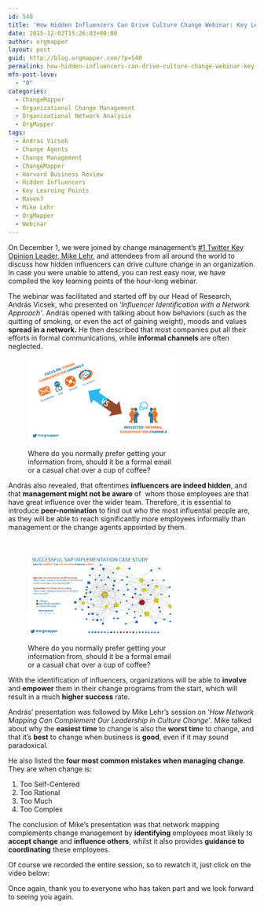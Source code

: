 ```yaml
---
id: 540
title: 'How Hidden Influencers Can Drive Culture Change Webinar: Key Learning Points'
date: 2015-12-02T15:26:03+00:00
author: orgmapper
layout: post
guid: http://blog.orgmapper.com/?p=540
permalink: how-hidden-influencers-can-drive-culture-change-webinar-key-learning-points/
mfn-post-love:
  - "0"
categories:
  - ChangeMapper
  - Organizational Change Management
  - Organizational Network Analysis
  - OrgMapper
tags:
  - Andras Vicsek
  - Change Agents
  - Change Management
  - ChangeMapper
  - Harvard Business Review
  - Hidden Influencers
  - Key Learning Points
  - Maven7
  - Mike Lehr
  - OrgMapper
  - Webinar
---
```

On December 1, we were joined by change management&#8217;s [#1 Twitter Key Opinion Leader, Mike Lehr](http://orgmapper.com/2015/10/22/what-the-change-management-community-looks-like-on-twitter-mini-research/), and attendees from all around the world to discuss how hidden influencers can drive culture change in an organization. In case you were unable to attend, you can rest easy now, we have compiled the key learning points of the hour-long webinar.

The webinar was facilitated and started off by our Head of Research, András Vicsek, who presented on &#8216;_Influencer Identification with a Network Approach&#8217;_. András opened with talking about how behaviors (such as the quitting of smoking, or even the act of gaining weight), moods and values **spread in a network.** He then described that most companies put all their efforts in formal communications, while **informal channels** are often neglected.<figure id="attachment_600" style="width: 300px" class="wp-caption alignleft">

<a href="/images/2015/12/informalvformal1.png" target="_blank" rel="noopener noreferrer"><img class="alignleft size-medium wp-image-600" src="/images/2015/12/informalvformal1.png?w=300" alt="informalvformal" width="300" height="170" /></a><figcaption class="wp-caption-text">Where do you normally prefer getting your information from, should it be a formal email or a casual chat over a cup of coffee?</figcaption></figure> 

András also revealed, that oftentimes **influencers are indeed hidden**, and that **management might not be aware** of  whom those employees are that have great influence over the wider team. Therefore, it is essential to introduce **peer-nomination** to find out who the most influential people are, as they will be able to reach significantly more employees informally than management or the change agents appointed by them.

&nbsp;<figure id="attachment_644" style="width: 300px" class="wp-caption alignleft">

<a href="/images/2015/12/sap-implementation-case-study-orgmapper1.png" target="_blank" rel="noopener noreferrer"><img class="alignleft size-medium wp-image-644" src="/images/2015/12/sap-implementation-case-study-orgmapper1.png?w=300" alt="SAP implementation case study by OrgMapper" width="300" height="167" /></a><figcaption class="wp-caption-text">Where do you normally prefer getting your information from, should it be a formal email or a casual chat over a cup of coffee?</figcaption></figure> 

With the identification of influencers, organizations will be able to **involve** and **empower** them in their change programs from the start, which will result in a much **higher success** rate.

András&#8217; presentation was followed by Mike Lehr&#8217;s session on &#8216;_How Network Mapping Can Complement Our Leadership in Culture Change&#8217;_. Mike talked about why the **easiest time** to change is also the **worst tim**e to change, and that it&#8217;s **best** to change when business is **good**, even if it may sound paradoxical.

He also listed the **four most common mistakes when managing change**. They are when change is:

  1. Too Self-Centered
  2. Too Rational
  3. Too Much
  4. Too Complex

The conclusion of Mike&#8217;s presentation was that network mapping complements change management by **identifying** employees most likely to **accept change** and **influence others**, whilst it also provides **guidance to coordinating** these employees.

Of course we recorded the entire session, so to rewatch it, just click on the video below:



Once again, thank you to everyone who has taken part and we look forward to seeing you again.